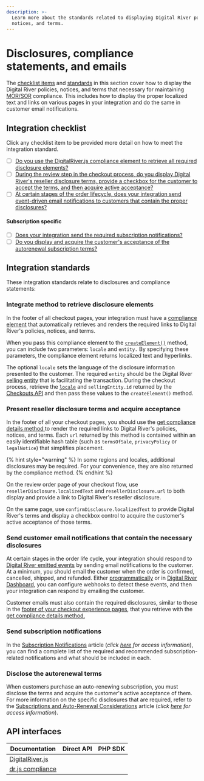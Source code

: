 ```yaml
---
description: >-
  Learn more about the standards related to displaying Digital River policies,
  notices, and terms.
---
```


# Disclosures, compliance statements, and emails

The [checklist items](disclosures-compliance-statements-and-emails.md#integration-checklist) and [standards](disclosures-compliance-statements-and-emails.md#integration-standards) in this section cover how to display the Digital River policies, notices, and terms that necessary for maintaining [MOR/SOR](../../glossary.md#merchant-of-record-seller-of-record-mor-sor) compliance. This includes how to display the proper localized text and links on various pages in your integration and do the same in customer email notifications.

## Integration checklist

Click any checklist item to be provided more detail on how to meet the integration standard.

* [ ] [Do you use the DigitalRiver.js compliance element to retrieve all required disclosure elements?](disclosures-compliance-statements-and-emails.md#integrate-method-to-retrieve-disclosure-elements)
* [ ] [During the review step in the checkout process, do you display Digital River's reseller disclosure terms, provide a checkbox for the customer to accept the terms, and then acquire active acceptance?](disclosures-compliance-statements-and-emails.md#present-reseller-disclosure-terms-and-acquire-acceptance)
* [ ] [At certain stages of the order lifecycle, does your integration send event-driven email notifications to customers that contain the proper disclosures?](disclosures-compliance-statements-and-emails.md#send-customer-email-notifications-that-contain-the-necessary-disclosures)

#### Subscription specific

* [ ] [Does your integration send the required subscription notifications?](disclosures-compliance-statements-and-emails.md#send-subscription-notifications)
* [ ] [Do you display and acquire the customer's acceptance of the autorenewal subscription terms?](disclosures-compliance-statements-and-emails.md#disclose-the-autorenewal-terms)

## Integration standards

These integration standards relate to disclosures and compliance statements:

### Integrate method to retrieve disclosure elements

In the footer of all checkout pages, your integration must have a [compliance element](../../../developer-resources/reference/elements/compliance-elements.md) that automatically retrieves and renders the required links to Digital River's policies, notices, and terms.

When you pass this compliance element to the [`createElement()`](../../../developer-resources/reference/digitalriver-object.md#creating-elements) method, you can include two parameters: `locale` and `entity.` By specifying these parameters, the compliance element returns localized text and hyperlinks.

The optional `locale` sets the language of the disclosure information presented to the customer. The required `entity` should be the Digital River [selling entity](../../../integration-options/checkouts/creating-checkouts/selling-entities.md) that is facilitating the transaction. During the checkout process, retrieve the [`locale`](../../../integration-options/checkouts/creating-checkouts/designating-a-locale.md) and `sellingEntity.id` returned by the [Checkouts API](https://www.digitalriver.com/docs/digital-river-api-reference/#tag/Checkouts) and then pass these values to the `createElement()` method.

### Present reseller disclosure terms and acquire acceptance

In the footer of all your checkout pages, you should use the [get compliance details method ](../../../developer-resources/reference/digitalriver-object.md#digitalriver-compliance-getdetails-businessentitycode-locale)to render the required links to Digital River's policies, notices, and terms. Each `url` returned by this method is contained within an easily identifiable hash table (such as `termsOfSale`, `privacyPolicy` or `legalNotice`) that simplifies placement.

{% hint style="warning" %}
In some regions and locales, additional disclosures may be required. For your convenience, they are also returned by the compliance method.
{% endhint %}

On the review order page of your checkout flow, use `resellerDisclosure.localizedText` and `resellerDisclosure.url` to both display and provide a link to Digital River's reseller disclosure.

On the same page, use `confirmDisclosure.localizedText` to provide Digital River's terms and display a checkbox control to acquire the customer's active acceptance of those terms.

### Send customer email notifications that contain the necessary disclosures

At certain stages in the order life cycle, your integration should respond to [Digital River emitted events](../../../order-management/events-and-webhooks-1/events-1/) by sending email notifications to the customer. At a minimum, you should email the customer when the order is confirmed, cancelled, shipped, and refunded. Either [programmatically](../../../order-management/events-and-webhooks-1/webhooks/creating-a-webhook.md#create-a-webhook-programmatically) or in [Digital River Dashboard](../../../order-management/events-and-webhooks-1/webhooks/creating-a-webhook.md#create-a-webhook-from-the-dashboard), you can configure webhooks to detect these events, and then your integration can respond by emailing the customer.

Customer emails must also contain the required disclosures, similar to those in the [footer of your checkout experience pages](disclosures-compliance-statements-and-emails.md#present-reseller-disclosure-terms-and-acquire-acceptance), that you retrieve with the [get compliance details method.](../../../developer-resources/reference/digitalriver-object.md#digitalriver-compliance-getdetails-businessentitycode-locale)

### Send subscription notifications

In the [Subscription Notifications](https://digitalriver.service-now.com/kb?id=kb\_article\_view\&sys\_kb\_id=785fc80adbd8341046e8d6aa48961907) article (_click_ [_here_](../compliance-requirements.md#accessing-the-learning-tools) _for access information_), you can find a complete list of the required and recommended subscription-related notifications and what should be included in each.

### Disclose the autorenewal terms

When customers purchase an auto-renewing subscription, you must disclose the terms and acquire the customer's active acceptance of them. For more information on the specific disclosures that are required, refer to the [Subscriptions and Auto-Renewal Considerations](https://digitalriver.service-now.com/kb?id=kb\_article\_view\&sys\_kb\_id=23d0d88adb5c341046e8d6aa489619ae) article (_click_ [_here_](../compliance-requirements.md#accessing-the-learning-tools) _for access information_).

## API interfaces

| Documentation                                                                                                                                            | Direct API | PHP SDK |
| -------------------------------------------------------------------------------------------------------------------------------------------------------- | ---------- | ------- |
| [DigitalRiver.js](https://github.com/DigitalRiver/GitBook/blob/Digital-River-API-latest/payments/payment-integrations-1/digitalriver.js#getting-started) |            |         |
| [dr.js compliance](../../../developer-resources/reference/digitalriver-object.md#digitalriver-compliance-getdetails-businessentitycode-locale)           |            |         |
